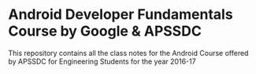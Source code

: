 # Android Developer Fundamentals Course by Google & APSSDC

This repository contains all the class notes for the Android Course offered by APSSDC for Engineering Students for the year 2016-17
